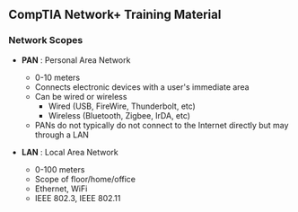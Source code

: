 ## CompTIA Network+ Training Material

### Network Scopes
* **PAN** : Personal Area Network
  * 0-10 meters
  * Connects electronic devices with a user's immediate area
  * Can be wired or wireless
    * Wired (USB, FireWire, Thunderbolt, etc)
    * Wireless (Bluetooth, Zigbee, IrDA, etc)
  * PANs do not typically do not connect to the Internet directly but may through a LAN
  
* **LAN** : Local Area Network
  * 0-100 meters
  * Scope of floor/home/office
  * Ethernet, WiFi
  * IEEE 802.3, IEEE 802.11